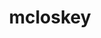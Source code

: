 ---
title: "mcloskey"
composer: "Lansing McLoskey"
composition: "Specific Gravity: 2.72"
performers: "Eva Amsler, flute; Deborah Bish, clarinet; Patrick Meighan, saxophone; Tyler Tolles, percussion; Corinne Stillwell, violin; Greg Sauer, cello"
---